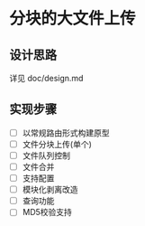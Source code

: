 # 分块的大文件上传

## 设计思路
详见 doc/design.md

## 实现步骤
- [ ] 以常规路由形式构建原型
- [ ] 文件分块上传(单个)
- [ ] 文件队列控制
- [ ] 文件合并
- [ ] 支持配置
- [ ] 模块化剥离改造
- [ ] 查询功能
- [ ] MD5校验支持